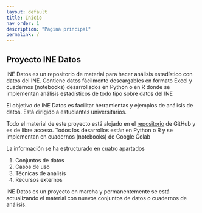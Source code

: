 ```yaml
---
layout: default
title: Inicio
nav_order: 1
description: "Pagina principal"
permalink: /
---
```


## Proyecto INE Datos



INE Datos es un repositorio de material para hacer análisis estadístico con datos del INE. Contiene datos fácilmente descargables en formato Excel y cuadernos (notebooks) desarrollados en Python o en R donde se implementan análisis estadísticos de todo tipo sobre datos del INE

El objetivo de INE Datos es facilitar herramientas y ejemplos de análisis de datos. Está dirigido a estudiantes universitarios. 

Todo el material de este proyecto está alojado en el [repositorio](https://github.com/JuanCervigon/JuanCervigon.github.io) de GitHub y es de libre acceso. Todos los desarrollos están en Python o R y se implementan en cuadernos (notebooks) de Google Colab 

La información se ha estructurado en cuatro apartados 

1. Conjuntos de datos
2. Casos de uso
3. Técnicas de análisis
4. Recursos externos


INE Datos es un proyecto en marcha y permanentemente se está actualizando el material con nuevos conjuntos de datos o cuadernos de análisis. 



